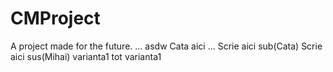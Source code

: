 # CMProject
A project made for the future.
...
asdw
Cata aici
...
Scrie aici sub(Cata)
Scrie aici sus(Mihai)
varianta1
tot varianta1